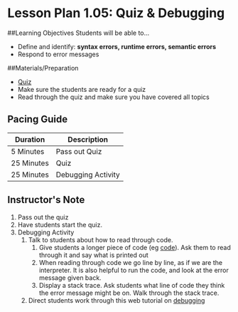 # Lesson Plan 1.05: Quiz & Debugging

##Learning Objectives
Students will be able to...
* Define and identify: **syntax errors, runtime errors, semantic errors**
* Respond to error messages

##Materials/Preparation
* [Quiz]
* Make sure the students are ready for a quiz
* Read through the quiz and make sure you have covered all topics

## Pacing Guide
| **Duration**   |     **Description**    |
| ---------- | ------------------ |
| 5 Minutes  | Pass out Quiz      |
| 25 Minutes | Quiz               |
| 25 Minutes | Debugging Activity |

## Instructor's Note
1. Pass out the quiz
2. Have students start the quiz.
3. Debugging Activity
	1. Talk to students about how to read through code.
		1. Give students a longer piece of code (eg [code]). Ask them to read through it and say what is printed out
		2. When reading through code we go line by line, as if we are the interpreter. It is also helpful to run the code, and look at the error message given back.
		3. Display a stack trace. Ask students what line of code they think the error message might be on. Walk through the stack trace.
	2. Direct students work through this web tutorial on [debugging]


[Quiz]:quiz.md
[debugging]: http://interactivepython.org/runestone/static/thinkcspy/Debugging/KnowyourerrorMessages.html
[code]:code.py